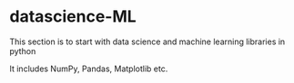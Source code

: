 # datascience-ML

This section is to start with data science and machine learning libraries in python

It includes NumPy, Pandas, Matplotlib etc.
